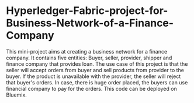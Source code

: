 # Hyperledger-Fabric-project-for-Business-Network-of-a-Finance-Company
This mini-project aims at creating a business network for a finance company. It contains five entities: Buyer, seller, provider, shipper and finance company that provides loan. The use case of this project is that the seller will accept orders from buyer and sell products from provider to the buyer. If the product is unavailable with the provider, the seller will reject that buyer's orders. In case, there is huge order placed, the buyers can use financial company to pay for the orders. This code can be deployed on Bluemix.
